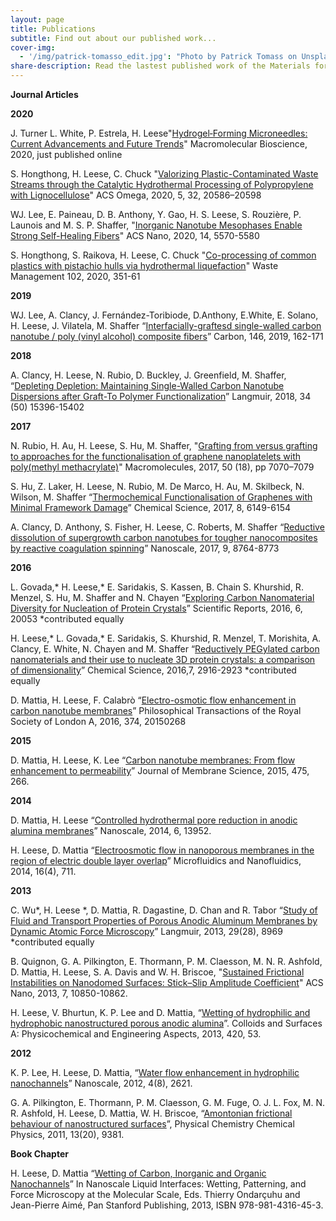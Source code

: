 ```yaml
---
layout: page
title: Publications
subtitle: Find out about our published work...
cover-img:
  - '/img/patrick-tomasso_edit.jpg': "Photo by Patrick Tomass on Unsplash"
share-description: Read the lastest published work of the Materials for Health Lab.
---
```


**Journal Articles**

**2020**

J. Turner  L. White, P. Estrela,  H. Leese"[Hydrogel‐Forming Microneedles: Current Advancements and Future Trends](https://onlinelibrary.wiley.com/doi/10.1002/mabi.202000307)" Macromolecular Bioscience, 2020, just published online

S. Hongthong, H. Leese, C. Chuck "[Valorizing Plastic-Contaminated Waste Streams through the Catalytic Hydrothermal Processing of Polypropylene with Lignocellulose](https://pubs.acs.org/doi/10.1021/acsomega.0c02854)" ACS Omega, 2020, 5, 32, 20586–20598

WJ. Lee, E. Paineau, D. B. Anthony, Y. Gao, H. S. Leese, S. Rouzière, P. Launois and M. S. P. Shaffer, "[Inorganic Nanotube Mesophases Enable Strong Self-Healing Fibers](https://pubs.acs.org/doi/10.1021/acsnano.9b09873)" ACS Nano, 2020, 14, 5570-5580

S. Hongthong, S. Raikova, H. Leese, C. Chuck "[Co-processing of common plastics with pistachio hulls via hydrothermal liquefaction](https://www.sciencedirect.com/science/article/pii/S0956053X19306993?via%3Dihub)" Waste Management 102, 2020, 351-61 

**2019** 

WJ. Lee, A. Clancy, J. Fernández-Toribiode, D.Anthony, E.White, E. Solano, H. Leese, J. Vilatela, M. Shaffer “[Interfacially-graftesd single-walled carbon nanotube / poly (vinyl alcohol) composite fibers](https://www.sciencedirect.com/science/article/pii/S000862231930065X?via%3Dihub#!)” Carbon, 146, 2019, 162-171

**2018**

A.  Clancy, H. Leese, N. Rubio, D. Buckley, J. Greenfield, M. Shaffer, “[Depleting Depletion: Maintaining Single-Walled Carbon Nanotube Dispersions after Graft-To Polymer Functionalization](https://pubs.acs.org/doi/10.1021/acs.langmuir.8b03144)” Langmuir, 2018, 34 (50) 15396-15402

**2017**

N. Rubio, H. Au, H. Leese, S. Hu, M. Shaffer, "[Grafting from versus grafting to approaches for the functionalisation of graphene nanoplatelets with poly(methyl methacrylate)](https://pubs.acs.org/doi/abs/10.1021/acs.macromol.7b01047)" Macromolecules, 2017, 50 (18), pp 7070–7079


S. Hu, Z. Laker, H. Leese, N. Rubio, M. De Marco, H. Au, M. Skilbeck, N. Wilson, M. Shaffer “[Thermochemical Functionalisation of Graphenes with Minimal Framework Damage](https://pubs.rsc.org/en/content/articlelanding/2017/sc/c6sc05603b#!divAbstract)” Chemical Science, 2017, 8, 6149-6154


A. Clancy, D. Anthony, S. Fisher, H. Leese, C. Roberts, M. Shaffer “[Reductive dissolution of supergrowth carbon nanotubes for tougher nanocomposites by reactive coagulation spinning](https://pubs.rsc.org/en/content/articlelanding/2017/nr/c7nr00734e#!divAbstract)” Nanoscale, 2017, 9, 8764-8773	

**2016**

L. Govada,* H. Leese,*  E. Saridakis, S. Kassen, B. Chain S. Khurshid, R. Menzel, S. Hu, M. Shaffer and N. Chayen “[Exploring Carbon Nanomaterial Diversity for Nucleation of Protein Crystals](https://www.nature.com/articles/srep20053)” Scientific Reports, 2016, 6, 20053 *contributed equally


H. Leese,* L. Govada,* E. Saridakis, S. Khurshid, R. Menzel, T. Morishita, A. Clancy, E. White, N. Chayen and M. Shaffer “[Reductively PEGylated carbon nanomaterials and their use to nucleate 3D protein crystals: a comparison of dimensionality](https://pubs.rsc.org/en/content/articlelanding/2016/sc/c5sc03595c#!divAbstract)” Chemical Science, 2016,7, 2916-2923 *contributed equally 

D. Mattia, H. Leese, F. Calabrò “[Electro-osmotic flow enhancement in carbon nanotube membranes](https://rsta.royalsocietypublishing.org/content/374/2060/20150268)” Philosophical Transactions of the Royal Society of London A, 2016, 374, 20150268

**2015**

D. Mattia, H. Leese, K. Lee “[Carbon nanotube membranes: From flow enhancement to permeability](https://www.sciencedirect.com/science/article/pii/S0376738814008060)” Journal of Membrane Science, 2015, 475, 266.

**2014**

D. Mattia, H. Leese “[Controlled hydrothermal pore reduction in anodic alumina membranes](https://pubs.rsc.org/en/content/articlelanding/2014/nr/c4nr04661g#!divAbstract)” Nanoscale, 2014, 6, 13952.


H. Leese, D. Mattia “[Electroosmotic flow in nanoporous membranes in the region of electric double layer overlap](https://link.springer.com/article/10.1007/s10404-013-1255-0)” Microfluidics and Nanofluidics, 2014, 16(4), 711.

**2013**

C. Wu*, H. Leese *, D. Mattia, R. Dagastine, D. Chan and R. Tabor “[Study of Fluid and Transport Properties of Porous Anodic Aluminum Membranes by Dynamic Atomic Force Microscopy](https://pubs.acs.org/doi/abs/10.1021/la401261z)” Langmuir, 2013, 29(28), 8969 *contributed equally

B. Quignon, G. A. Pilkington, E. Thormann, P. M. Claesson, M. N. R. Ashfold, D. Mattia, H. Leese, S. A. Davis and W. H. Briscoe, "[Sustained Frictional Instabilities on Nanodomed Surfaces: Stick–Slip Amplitude Coefficient](https://pubs.acs.org/doi/10.1021/nn404276p)" ACS Nano, 2013, 7, 10850-10862.

H. Leese, V. Bhurtun, K. P. Lee and D. Mattia, “[Wetting of hydrophilic and hydrophobic nanostructured porous anodic alumina](https://www.sciencedirect.com/science/article/pii/S0927775712008606)”. Colloids and Surfaces A: Physicochemical and Engineering Aspects, 2013, 420, 53.

**2012**

K. P. Lee, H. Leese, D. Mattia, “[Water flow enhancement in hydrophilic nanochannels](https://pubs.rsc.org/en/content/articlelanding/2012/nr/c2nr30098b#!divAbstract)” Nanoscale, 2012, 4(8), 2621.

G. A. Pilkington, E. Thormann, P. M. Claesson, G. M. Fuge, O. J. L. Fox, M. N. R. Ashfold, H. Leese, D. Mattia, W. H. Briscoe, “[Amontonian frictional behaviour of nanostructured surfaces](https://pubs.rsc.org/en/content/articlelanding/2011/cp/c0cp02657c#!divAbstract)”, Physical Chemistry Chemical Physics, 2011, 13(20), 9381.

**Book Chapter**

H. Leese, D. Mattia “[Wetting of Carbon, Inorganic and Organic Nanochannels](https://books.google.co.uk/books?id=oYwuJ4uk8E8C&pg=PA400&lpg=PA400&dq=Wetting+of+Carbon,+Inorganic+and+Organic+Nanochannels%E2%80%9D+In+Nanoscale+Liquid+Interfaces:+Wetting,+Patterning,+and+Force+Microscopy+at+the+Molecular+Scale,+Eds.+Thierry+Ondar%C3%A7uhu+and+Jean-Pierre+Aim%C3%A9,&source=bl&ots=k9qaDudXAa&sig=ACfU3U03DQn-bA17aca7DtA6mgJGGHNfRg&hl=en&sa=X&ved=2ahUKEwjs0ozUmKzqAhWKUBUIHdB4CNMQ6AEwAnoECAoQAQ#v=onepage&q=Wetting%20of%20Carbon%2C%20Inorganic%20and%20Organic%20Nanochannels%E2%80%9D%20In%20Nanoscale%20Liquid%20Interfaces%3A%20Wetting%2C%20Patterning%2C%20and%20Force%20Microscopy%20at%20the%20Molecular%20Scale%2C%20Eds.%20Thierry%20Ondar%C3%A7uhu%20and%20Jean-Pierre%20Aim%C3%A9%2C&f=false)” In Nanoscale Liquid Interfaces: Wetting, Patterning, and Force Microscopy at the Molecular Scale, Eds. Thierry Ondarçuhu and Jean-Pierre Aimé, Pan Stanford Publishing, 2013, ISBN 978-981-4316-45-3.


